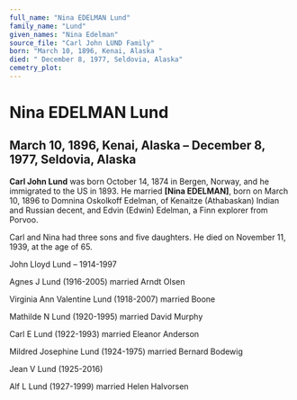 ```yaml
---
full_name: "Nina EDELMAN Lund"
family_name: "Lund"
given_names: "Nina Edelman"
source_file: "Carl John LUND Family"
born: "March 10, 1896, Kenai, Alaska "
died: " December 8, 1977, Seldovia, Alaska"
cemetry_plot: 
---
```

# Nina EDELMAN Lund

## March 10, 1896, Kenai, Alaska – December 8, 1977, Seldovia, Alaska

**Carl John Lund** was born October 14, 1874 in Bergen, Norway, and he
immigrated to the US in 1893. He married **\[Nina EDELMAN\]**, born on
March 10, 1896 to Domnina Oskolkoff Edelman, of Kenaitze (Athabaskan)
Indian and Russian decent, and Edvin (Edwin) Edelman, a Finn explorer
from Porvoo.

Carl and Nina had three sons and five daughters. He died on November 11,
1939, at the age of 65.

John Lloyd Lund – 1914-1997

Agnes J Lund (1916-2005) married Arndt Olsen

Virginia Ann Valentine Lund (1918-2007) married Boone

Mathilde N Lund (1920-1995) married David Murphy

Carl E Lund (1922-1993) married Eleanor Anderson

Mildred Josephine Lund (1924-1975) married Bernard Bodewig

Jean V Lund (1925-2016)

Alf L Lund (1927-1999) married Helen Halvorsen
